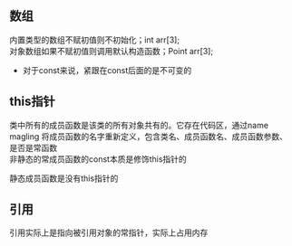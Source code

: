 ## 数组
内置类型的数组不赋初值则不初始化；int arr[3];  
对象数组如果不赋初值则调用默认构造函数；Point arr[3];

- 对于const来说，紧跟在const后面的是不可变的

## this指针
类中所有的成员函数是该类的所有对象共有的。它存在代码区，通过name magling 将成员函数的名字重新定义，包含类名、成员函数名、成员函数参数、是否是常函数  
非静态的常成员函数的const本质是修饰this指针的  

静态成员函数是没有this指针的

## 引用
引用实际上是指向被引用对象的常指针，实际上占用内存